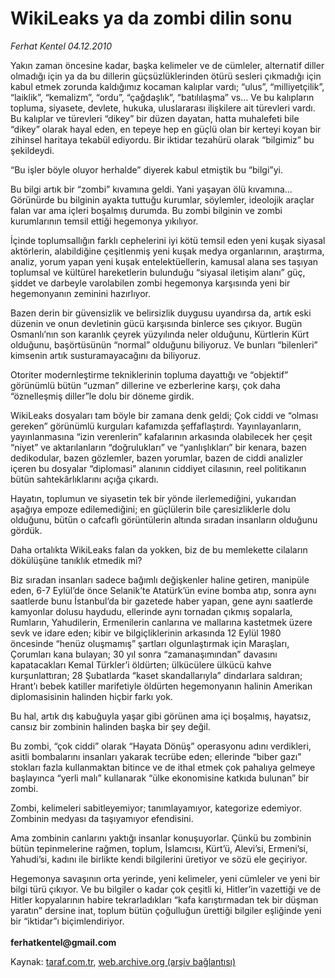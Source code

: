 # WikiLeaks ya da zombi dilin sonu

*Ferhat Kentel 04.12.2010*

<div class="yazi"><p>Yakın zaman öncesine kadar, başka kelimeler ve de cümleler, alternatif diller olmadığı için ya da bu dillerin güçsüzlüklerinden ötürü sesleri çıkmadığı için kabul etmek zorunda kaldığımız kocaman kalıplar vardı; “ulus”, “milliyetçilik”, “laiklik”, “kemalizm”, “ordu”, “çağdaşlık”, “batılılaşma” vs... Ve bu kalıpların topluma, siyasete, devlete, hukuka, uluslararası ilişkilere ait türevleri vardı. Bu kalıplar ve türevleri “dikey” bir düzen dayatan, hatta muhalefeti bile “dikey” olarak hayal eden, en tepeye hep en güçlü olan bir kerteyi koyan bir zihinsel haritaya tekabül ediyordu. Bir iktidar tezahürü olarak “bilgimiz” bu şekildeydi. </p>
<p>“Bu işler böyle oluyor herhalde” diyerek kabul etmiştik bu “bilgi”yi. </p>
<p>Bu bilgi artık bir “zombi” kıvamına geldi. Yani yaşayan ölü kıvamına... Görünürde bu bilginin ayakta tuttuğu kurumlar, söylemler, ideolojik araçlar falan var ama içleri boşalmış durumda. Bu zombi bilginin ve zombi kurumlarının temsil ettiği hegemonya yıkılıyor.</p>
<p>İçinde toplumsallığın farklı cephelerini iyi kötü temsil eden yeni kuşak siyasal aktörlerin, alabildiğine çeşitlenmiş yeni kuşak medya organlarının, araştırma, analiz, yorum yapan yeni kuşak entelektüellerin, kamusal alana ses taşıyan toplumsal ve kültürel hareketlerin bulunduğu “siyasal iletişim alanı” güç, şiddet ve darbeyle varolabilen zombi hegemonya karşısında yeni bir hegemonyanın zeminini hazırlıyor.</p>
<p>Bazen derin bir güvensizlik ve belirsizlik duygusu uyandırsa da, artık eski düzenin ve onun devletinin gücü karşısında binlerce ses çıkıyor. Bugün Osmanlı’nın son karanlık çeyrek yüzyılında neler olduğunu, Kürtlerin Kürt olduğunu, başörtüsünün “normal” olduğunu biliyoruz. Ve bunları “bilenleri” kimsenin artık susturamayacağını da biliyoruz.</p>
<p>Otoriter modernleştirme tekniklerinin topluma dayattığı ve “objektif” görünümlü bütün “uzman” dillerine ve ezberlerine karşı, çok daha “öznelleşmiş diller”le dolu bir döneme girdik. </p>
<p>WikiLeaks dosyaları tam böyle bir zamana denk geldi; Çok ciddi ve “olması gereken” görünümlü kurguları kafamızda şeffaflaştırdı. Yayınlayanların, yayınlanmasına “izin verenlerin” kafalarının arkasında olabilecek her çeşit “niyet” ve aktarılanların “doğrulukları” ve “yanlışlıkları” bir kenara, bazen dedikodular, bazen gözlemler, bazen yorumlar, bazen de ciddi analizler içeren bu dosyalar “diplomasi” alanının ciddiyet cilasının, reel politikanın bütün sahtekârlıklarını açığa çıkardı.</p>
<p>Hayatın, toplumun ve siyasetin tek bir yönde ilerlemediğini, yukarıdan aşağıya empoze edilemediğini; en güçlülerin bile çaresizliklerle dolu olduğunu, bütün o cafcaflı görüntülerin altında sıradan insanların olduğunu gördük.</p>
<p>Daha ortalıkta WikiLeaks falan da yokken, biz de bu memlekette cilaların dökülüşüne tanıklık etmedik mi?</p>
<p>Biz sıradan insanları sadece bağımlı değişkenler haline getiren, manipüle eden, 6-7 Eylül’de önce Selanik’te Atatürk’ün evine bomba atıp, sonra aynı saatlerde bunu İstanbul’da bir gazetede haber yapan, gene aynı saatlerde kamyonlar dolusu haydudu, ellerinde aynı tornadan çıkmış sopalarla, Rumların, Yahudilerin, Ermenilerin canlarına ve mallarına kastetmek üzere sevk ve idare eden; kibir ve bilgiçliklerinin arkasında 12 Eylül 1980 öncesinde “henüz oluşmamış” şartları olgunlaştırmak için Maraşları, Çorumları kana bulayan; 30 yıl sonra “zamanaşımından” davasını kapatacakları Kemal Türkler’i öldürten; ülkücülere ülkücü kahve kurşunlattıran; 28 Şubatlarda “kaset skandallarıyla” dindarlara saldıran; Hrant’ı bebek katiller marifetiyle öldürten hegemonyanın halinin Amerikan diplomasisinin halinden hiçbir farkı yok. </p>
<p>Bu hal, artık dış kabuğuyla yaşar gibi görünen ama içi boşalmış, hayatsız, cansız bir zombinin halinden başka bir şey değil.</p>
<p>Bu zombi, “çok ciddi” olarak “Hayata Dönüş” operasyonu adını verdikleri, asitli bombalarını insanları yakarak tecrübe eden; ellerinde “biber gazı” stokları fazla kullanmaktan bitince ve de ithal etmek çok pahalıya gelmeye başlayınca “yerli malı” kullanarak “ülke ekonomisine katkıda bulunan” bir zombi. </p>
<p>Zombi, kelimeleri sabitleyemiyor; tanımlayamıyor, kategorize edemiyor. Zombinin medyası da taşıyamıyor efendisini. </p>
<p>Ama zombinin canlarını yaktığı insanlar konuşuyorlar. Çünkü bu zombinin bütün tepinmelerine rağmen, toplum, İslamcısı, Kürt’ü, Alevi’si, Ermeni’si, Yahudi’si, kadını ile birlikte kendi bilgilerini üretiyor ve sözü ele geçiriyor. </p>
<p>Hegemonya savaşının orta yerinde, yeni kelimeler, yeni cümleler ve yeni bir bilgi türü çıkıyor. Ve bu bilgiler o kadar çok çeşitli ki, Hitler’in vazettiği ve de Hitler kopyalarının habire tekrarladıkları “kafa karıştırmadan tek bir düşman yaratın” dersine inat, toplum bütün çoğulluğun ürettiği bilgiler eşliğinde yeni bir “iktidar”ı biçimlendiriyor.<br/><br/><b>ferhatkentel@gmail.com</b></p></div>

Kaynak: [taraf.com.tr](http://www.taraf.com.tr:80/ferhat-kentel/makale-wikileaks-ya-da-zombi-dilin-sonu.htm), [web.archive.org (arşiv bağlantısı)](http://web.archive.org/web/20101206082331/http://www.taraf.com.tr:80/ferhat-kentel/makale-wikileaks-ya-da-zombi-dilin-sonu.htm)
